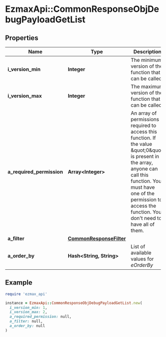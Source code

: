 # EzmaxApi::CommonResponseObjDebugPayloadGetList

## Properties

| Name | Type | Description | Notes |
| ---- | ---- | ----------- | ----- |
| **i_version_min** | **Integer** | The minimum version of the function that can be called |  |
| **i_version_max** | **Integer** | The maximum version of the function that can be called |  |
| **a_required_permission** | **Array&lt;Integer&gt;** | An array of permissions required to access this function.  If the value \&quot;0\&quot; is present in the array, anyone can call this function.  You must have one of the permission to access the function. You don&#39;t need to have all of them. |  |
| **a_filter** | [**CommonResponseFilter**](CommonResponseFilter.md) |  |  |
| **a_order_by** | **Hash&lt;String, String&gt;** | List of available values for *eOrderBy* |  |

## Example

```ruby
require 'ezmax_api'

instance = EzmaxApi::CommonResponseObjDebugPayloadGetList.new(
  i_version_min: 1,
  i_version_max: 2,
  a_required_permission: null,
  a_filter: null,
  a_order_by: null
)
```

